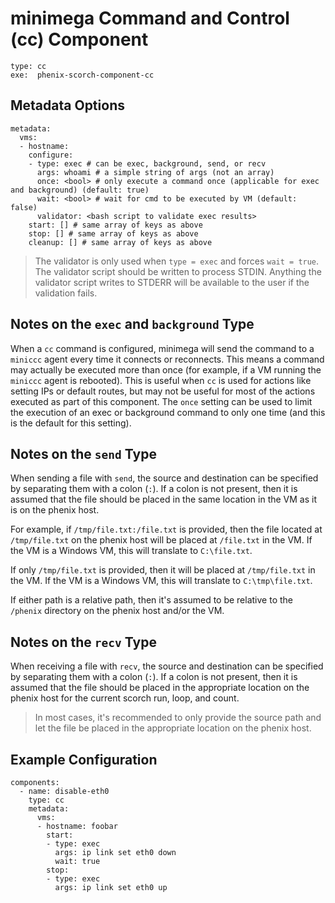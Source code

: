 # minimega Command and Control (cc) Component

```
type: cc
exe:  phenix-scorch-component-cc
```

## Metadata Options

```
metadata:
  vms:
  - hostname:
    configure:
    - type: exec # can be exec, background, send, or recv
      args: whoami # a simple string of args (not an array)
      once: <bool> # only execute a command once (applicable for exec and background) (default: true)
      wait: <bool> # wait for cmd to be executed by VM (default: false)
      validator: <bash script to validate exec results>
    start: [] # same array of keys as above
    stop: [] # same array of keys as above
    cleanup: [] # same array of keys as above
```

> The validator is only used when `type = exec` and forces `wait = true`. The
> validator script should be written to process STDIN. Anything the validator
> script writes to STDERR will be available to the user if the validation fails.

## Notes on the `exec` and `background` Type

When a `cc` command is configured, minimega will send the command to a `miniccc`
agent every time it connects or reconnects. This means a command may actually be
executed more than once (for example, if a VM running the `miniccc` agent is
rebooted). This is useful when `cc` is used for actions like setting IPs or
default routes, but may not be useful for most of the actions executed as part
of this component. The `once` setting can be used to limit the execution of an
exec or background command to only one time (and this is the default for this
setting).

## Notes on the `send` Type

When sending a file with `send`, the source and destination can be specified by
separating them with a colon (`:`). If a colon is not present, then it is
assumed that the file should be placed in the same location in the VM as it is
on the phenix host.

For example, if `/tmp/file.txt:/file.txt` is provided, then the file located at
`/tmp/file.txt` on the phenix host will be placed at `/file.txt` in the VM. If
the VM is a Windows VM, this will translate to `C:\file.txt`.

If only `/tmp/file.txt` is provided, then it will be placed at `/tmp/file.txt`
in the VM. If the VM is a Windows VM, this will translate to `C:\tmp\file.txt`.

If either path is a relative path, then it's assumed to be relative to the
`/phenix` directory on the phenix host and/or the VM.

## Notes on the `recv` Type

When receiving a file with `recv`, the source and destination can be specified
by separating them with a colon (`:`). If a colon is not present, then it is
assumed that the file should be placed in the appropriate location on the phenix
host for the current scorch run, loop, and count.

> In most cases, it's recommended to only provide the source path and let the
> file be placed in the appropriate location on the phenix host.

## Example Configuration

```
components:
  - name: disable-eth0
    type: cc
    metadata:
      vms:
      - hostname: foobar
        start:
        - type: exec
          args: ip link set eth0 down
          wait: true
        stop:
        - type: exec
          args: ip link set eth0 up
```
